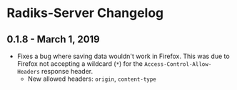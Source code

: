 # Radiks-Server Changelog

## 0.1.8 - March 1, 2019

- Fixes a bug where saving data wouldn't work in Firefox. This was due to Firefox not accepting a wildcard (`*`) for the `Access-Control-Allow-Headers` response header.
  - New allowed headers: `origin`, `content-type` 